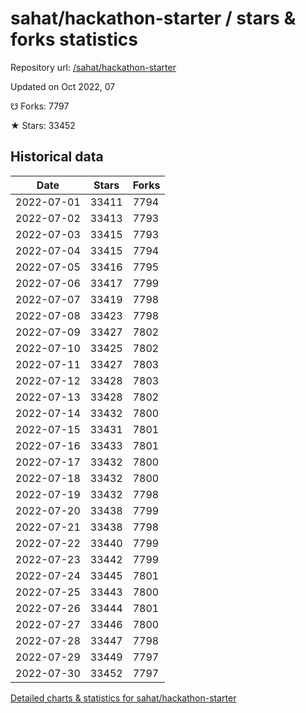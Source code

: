 # sahat/hackathon-starter / stars & forks statistics

Repository url: [/sahat/hackathon-starter](https://github.com/sahat/hackathon-starter)

Updated on Oct 2022, 07

☋ Forks: 7797

★ Stars: 33452

## Historical data
| Date | Stars | Forks |
|------|-------|-------|
| 2022-07-01 | 33411 | 7794 | 
| 2022-07-02 | 33413 | 7793 | 
| 2022-07-03 | 33415 | 7793 | 
| 2022-07-04 | 33415 | 7794 | 
| 2022-07-05 | 33416 | 7795 | 
| 2022-07-06 | 33417 | 7799 | 
| 2022-07-07 | 33419 | 7798 | 
| 2022-07-08 | 33423 | 7798 | 
| 2022-07-09 | 33427 | 7802 | 
| 2022-07-10 | 33425 | 7802 | 
| 2022-07-11 | 33427 | 7803 | 
| 2022-07-12 | 33428 | 7803 | 
| 2022-07-13 | 33428 | 7802 | 
| 2022-07-14 | 33432 | 7800 | 
| 2022-07-15 | 33431 | 7801 | 
| 2022-07-16 | 33433 | 7801 | 
| 2022-07-17 | 33432 | 7800 | 
| 2022-07-18 | 33432 | 7800 | 
| 2022-07-19 | 33432 | 7798 | 
| 2022-07-20 | 33438 | 7799 | 
| 2022-07-21 | 33438 | 7798 | 
| 2022-07-22 | 33440 | 7799 | 
| 2022-07-23 | 33442 | 7799 | 
| 2022-07-24 | 33445 | 7801 | 
| 2022-07-25 | 33443 | 7800 | 
| 2022-07-26 | 33444 | 7801 | 
| 2022-07-27 | 33446 | 7800 | 
| 2022-07-28 | 33447 | 7798 | 
| 2022-07-29 | 33449 | 7797 | 
| 2022-07-30 | 33452 | 7797 | 


[Detailed charts & statistics for sahat/hackathon-starter](https://reviewgithub.com/rep/sahat/hackathon-starter)
